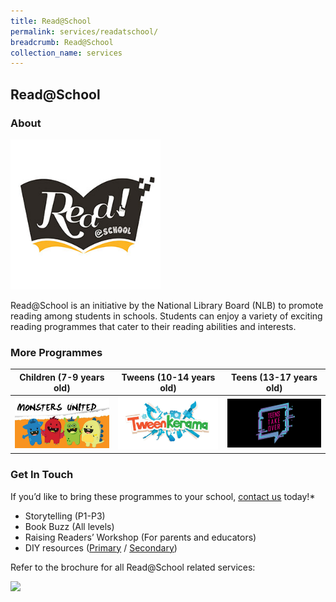 ```yaml
---
title: Read@School
permalink: services/readatschool/
breadcrumb: Read@School
collection_name: services
---
```

## **Read@School**

### **About**

<img src="/images/readatschool/readatschool-logo.jpg" alt="Read at School" style="width: 15rem;">

Read@School is an initiative by the National Library Board (NLB) to promote reading among students in schools. Students can enjoy a variety of exciting reading programmes that cater to their reading abilities and interests.

### **More Programmes**

| **Children (7-9 years old)**  | **Tweens (10-14 years old)** | **Teens (13-17 years old)** |
| ----------------------------- | --------------------------- | -------------------------- |
| <a href="/services/programmes/monstersunited"><img src="/images/readatschool/monstersunited-logo-thumb.jpg" alt="Monsters United" style="width: 10rem;"></a> | <a href="/services/programmes/tweenkerama"><img src="/images/readatschool/tweenkerama-logo-thumb.jpg" alt="Tweenkerama" style="width: 10rem;"></a> | <a href="/services/programmes/teenstakeover"><img src="/images/readatschool/teenstakeover-logo-thumb.jpg" alt="Teens Take Over" style="width: 10rem;"></a> |

### **Get In Touch**

If  you’d like to bring these programmes to your school, [contact us](https://www.nlb.gov.sg/main/Contact-NLB) today!*

* Storytelling (P1-P3)
* Book Buzz (All levels)
* Raising Readers’ Workshop (For parents and educators)
* DIY resources ([Primary](/diy-resources/primary/primary-main) / [Secondary](/diy-resources/secondary/secondary-main))

Refer to the brochure for all Read@School related services:

<img src="/images/infosessione-brochureedited.jpg">